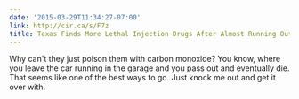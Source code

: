 ```yaml
---
date: '2015-03-29T11:34:27-07:00'
link: http://cir.ca/s/F7z
title: Texas Finds More Lethal Injection Drugs After Almost Running Out
---
```


Why can't they just poison them with carbon monoxide? You know, where you leave the car running in the garage and you pass out and eventually die. That seems like one of the best ways to go. Just knock me out and get it over with.
